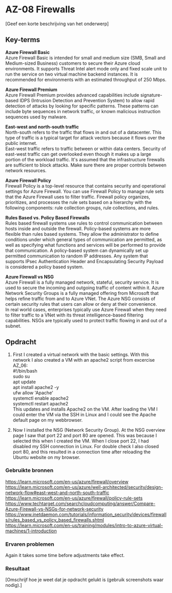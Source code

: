 # AZ-08 Firewalls
[Geef een korte beschrijving van het onderwerp]

## Key-terms  
**Azure Firewall Basic**  
Azure Firewall Basic is intended for small and medium size (SMB, Small and Medium-sized Business)  customers to secure their Azure cloud environments. 
It supports Threat Intel alert mode only and fixed scale unit to run the service on two virtual machine backend instances. It is recommended for environments with an estimated throughput of 250 Mbps.


**Azure Firewall Premium**  
Azure Firewall Premium provides advanced capabilities include signature-based IDPS (Intrusion Detection and Prevention System) to allow rapid detection of attacks by looking for specific patterns. These patterns can include byte sequences in network traffic, or known malicious instruction sequences used by malware.  

**East-west and north-south traffic**  
North-south refers to the traffic that flows in and out of a datacenter. This type of traffic is a typical target for attack vectors because it flows over the public internet.  
East-west traffic refers to traffic between or within data centers. Security of east-west traffic can get overlooked even though it makes up a large portion of the workload traffic. It's assumed that the infrastructure firewalls are sufficient to block attacks. Make sure there are proper controls between network resources.

**Azure Firewall Policy**  
Firewall Policy is a top-level resource that contains security and operational settings for Azure Firewall. You can use Firewall Policy to manage rule sets that the Azure Firewall uses to filter traffic. Firewall policy organizes, prioritizes, and processes the rule sets based on a hierarchy with the following components: rule collection groups, rule collections, and rules.  

**Rules Based vs. Policy Based Firewalls**  
Rules based firewall systems use rules to control communication between hosts inside and outside the firewall. Policy-based systems are more flexible than rules based systems. They allow the administrator to define conditions under which general types of communication are permitted, as well as specifying what functions and services will be performed to provide that communication. A policy-based system can dynamically set up permitted communication to random IP addresses. Any system that supports IPsec Authentication Header and Encapsulating Security Payload is considered a policy based system.  

**Azure Firewall vs NSG**  
Azure Firewall is a fully managed network, stateful, security service. It is used to secure the incoming and outgoing traffic of content within it. Azure Network Security Groups is a fully managed offering from Microsoft that helps refine traffic from and to Azure VNet. The Azure NSG consists of certain security rules that users can allow or deny at their convenience.  
In real world cases, enterprises typically use Azure Firewall when they need to filter traffic to a VNet with its threat intelligence-based filtering capabilities. NSGs are typically used to protect traffic flowing in and out of a subnet.

## Opdracht
1. First I created a virtual network with the basic settings. With this network I also created a VM with an apache2 script from excercise AZ_06:  
    #!/bin/bash  
    sudo su  
    apt update  
    apt install apache2 -y  
    ufw allow 'Apache'  
    systemctl enable apache2  
    systemctl restart apache2   
This updates and installs Apache2 on the VM. After loading the VM I could enter the VM via the SSH in Linux and I could see the Apache default page on my webbrowser.

2. Now I installed the NSG (Network Security Group). At the NSG overview page I saw that port 22 and port 80 are opened. This was because I selected this when I created the VM. When I close port 22, I had disabled my SSH connection in Linux. For double check I also closed port 80, and this resulted in a connection time after reloading the Ubuntu website on my browser.



### Gebruikte bronnen
https://learn.microsoft.com/en-us/azure/firewall/overview  
https://learn.microsoft.com/en-us/azure/well-architected/security/design-network-flow#east-west-and-north-south-traffic  
https://learn.microsoft.com/en-us/azure/firewall/policy-rule-sets  
https://www.techtarget.com/searchcloudcomputing/answer/Compare-Azure-Firewall-vs-NSGs-for-network-security  
https://www.inetdaemon.com/tutorials/information_security/devices/firewalls/rules_based_vs_policy_based_firewalls.shtml  
https://learn.microsoft.com/en-us/training/modules/intro-to-azure-virtual-machines/1-introduction



### Ervaren problemen
Again it takes some time before adjustments take effect.

### Resultaat
[Omschrijf hoe je weet dat je opdracht gelukt is (gebruik screenshots waar nodig).]

